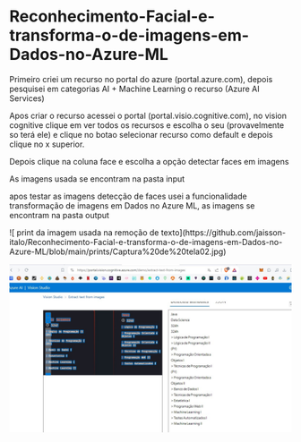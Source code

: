 # Reconhecimento-Facial-e-transforma-o-de-imagens-em-Dados-no-Azure-ML

<p>Primeiro criei um recurso no portal do azure (portal.azure.com), depois pesquisei em categorias AI + Machine Learning o recurso (Azure AI Services)</p>
<p>Apos criar o recurso acessei o portal (portal.visio.cognitive.com), no vision cognitive clique em ver todos os recursos e escolha o seu (provavelmente so terá ele) e clique no botao selecionar recurso como default e depois clique no x superior. </p>
<p>Depois clique na coluna face e escolha a opção detectar faces em imagens</p>
<p>As imagens usada se encontram na pasta input</p>
<p> apos testar as imagens detecção de faces usei a funcionalidade transformação de imagens em Dados no Azure ML, as imagens se encontram na pasta output</p>


<p>![ print da imagem usada na remoção de texto](https://github.com/jaisson-italo/Reconhecimento-Facial-e-transforma-o-de-imagens-em-Dados-no-Azure-ML/blob/main/prints/Captura%20de%20tela02.jpg)</p>

![ print da imagem usada na remoção de texto](https://github.com/jaisson-italo/Reconhecimento-Facial-e-transforma-o-de-imagens-em-Dados-no-Azure-ML/blob/main/prints/Captura%20de%20tela1.jpg)
